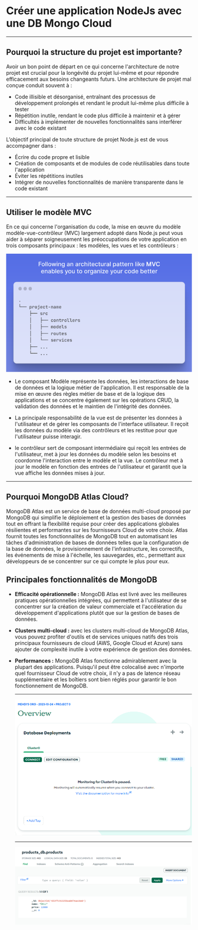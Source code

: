 <h1>Créer une application NodeJs avec une DB Mongo Cloud</h1>
<hr>
<h2>Pourquoi la structure du projet est importante?</h2>
<p>Avoir un bon point de départ en ce qui concerne l'architecture de notre projet est crucial pour la longévité du projet lui-même et pour répondre efficacement aux besoins changeants futurs. Une architecture de projet mal conçue conduit souvent à :</p>
<ul>
    <li>Code illisible et désorganisé, entraînant des processus de développement prolongés et rendant le produit lui-même plus difficile à tester</li>
    <li>Répétition inutile, rendant le code plus difficile à maintenir et à gérer</li>
    <li>Difficultés à implémenter de nouvelles fonctionnalités sans interférer avec le code existant</li>
</ul>
<p>L’objectif principal de toute structure de projet Node.js est de vous accompagner dans :</p>
<ul>
    <li>Écrire du code propre et lisible</li>
    <li>Création de composants et de modules de code réutilisables dans toute l'application</li>
    <li>Éviter les répétitions inutiles</li>
    <li>Intégrer de nouvelles fonctionnalités de manière transparente dans le code existant</li>
</ul>
<hr>
<h2>Utiliser le modèle MVC</h2>
<p>En ce qui concerne l'organisation du code, la mise en œuvre du modèle modèle-vue-contrôleur (MVC) largement adopté dans Node.js peut vous aider à séparer soigneusement les préoccupations de votre application en trois composants principaux : les modèles, les vues et les contrôleurs :</p>
<img src="./captures//mvc.png" alt="mvc_model">
<ul>
    <li>
        <p>Le composant Modèle représente les données, les interactions de base de données et la logique métier de l'application. Il est responsable de la mise en œuvre des règles métier de base et de la logique des applications et se concentre également sur les opérations CRUD, la validation des données et le maintien de l'intégrité des données.</p>
    </li>
    <li>
        <p>La principale responsabilité de la vue est de présenter les données à l'utilisateur et de gérer les composants de l'interface utilisateur. Il reçoit les données du modèle via des contrôleurs et les restitue pour que l'utilisateur puisse interagir.</p>
    </li>
    <li>
        <p>le contrôleur sert de composant intermédiaire qui reçoit les entrées de l'utilisateur, met à jour les données du modèle selon les besoins et coordonne l'interaction entre le modèle et la vue. Le contrôleur met à jour le modèle en fonction des entrées de l'utilisateur et garantit que la vue affiche les données mises à jour.</p>
    </li>
</ul>
<hr>
<h2>Pourquoi MongoDB Atlas Cloud?</h2>
<p>MongoDB Atlas est un service de base de données multi-cloud proposé par MongoDB qui simplifie le déploiement et la gestion des bases de données tout en offrant la flexibilité requise pour créer des applications globales résilientes et performantes sur les fournisseurs Cloud de votre choix. Atlas fournit toutes les fonctionnalités de MongoDB tout en automatisant les tâches d'administration de bases de données telles que la configuration de la base de données, le provisionnement de l'infrastructure, les correctifs, les événements de mise à l'échelle, les sauvegardes, etc., permettant aux développeurs de se concentrer sur ce qui compte le plus pour eux.
</p>
<h2>Principales fonctionnalités de MongoDB</h2>
<ul>
    <li>
        <p><b>Efficacité opérationnelle :</b> MongoDB Atlas est livré avec les meilleures pratiques opérationnelles intégrées, qui permettent à l'utilisateur de se concentrer sur la création de valeur commerciale et l'accélération du développement d'applications plutôt que sur la gestion de bases de données.
        </p>
    </li>
    <li>
        <p><b>Clusters multi-cloud :</b> avec les clusters multi-cloud de MongoDB Atlas, vous pouvez profiter d'outils et de services uniques natifs des trois principaux fournisseurs de cloud (AWS, Google Cloud et Azure) sans ajouter de complexité inutile à votre expérience de gestion des données.
        </p>
    </li>
    <li>
        <p><b>Performances :</b> MongoDB Atlas fonctionne admirablement avec la plupart des applications. Puisqu'il peut être colocalisé avec n'importe quel fournisseur Cloud de votre choix, il n'y a pas de latence réseau supplémentaire et les boîtiers sont bien réglés pour garantir le bon fonctionnement de MongoDB.
        </p>
    </li>
    <hr>
    <img src="./captures/cluster.png" alt="cluster">
    <hr>
    <img src="./captures/collection.png" alt="collection">
</ul>
